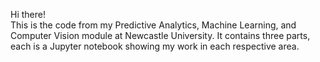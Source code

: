 Hi there!<br>
This is the code from my Predictive Analytics, Machine Learning, and Computer Vision module at Newcastle University. It contains three parts, each is a Jupyter notebook showing my work in each respective area.
